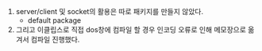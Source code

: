 1.  server/client 및 socket의 활용은 따로 패키지를 만들지 않았다. 
    - default package
2. 그리고 이클립스로 직접 dos창에 컴파일 할 경우 인코딩 오류로 인해 메모장으로 옮겨서 컴파일 진행했다.


